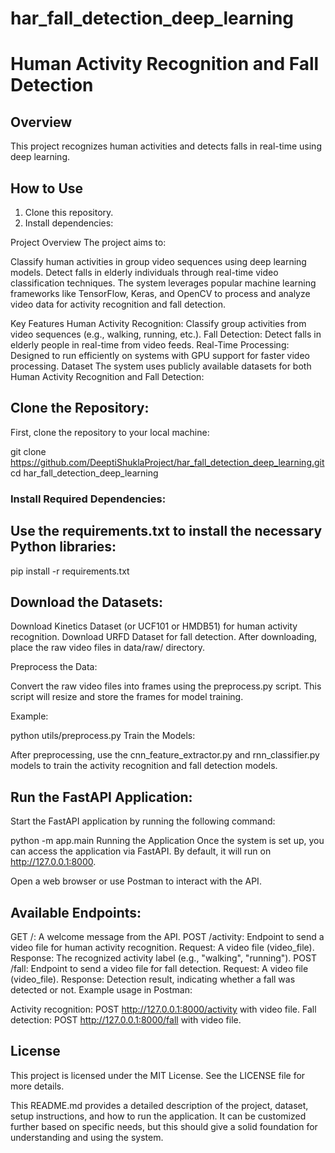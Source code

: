 # har_fall_detection_deep_learning
# Human Activity Recognition and Fall Detection

## Overview
This project recognizes human activities and detects falls in real-time using deep learning.

## How to Use
1. Clone this repository.
2. Install dependencies:


Project Overview
The project aims to:

Classify human activities in group video sequences using deep learning models.
Detect falls in elderly individuals through real-time video classification techniques.
The system leverages popular machine learning frameworks like TensorFlow, Keras, and OpenCV to process and analyze video data for activity recognition and fall detection.

Key Features
Human Activity Recognition: Classify group activities from video sequences (e.g., walking, running, etc.).
Fall Detection: Detect falls in elderly people in real-time from video feeds.
Real-Time Processing: Designed to run efficiently on systems with GPU support for faster video processing.
Dataset
The system uses publicly available datasets for both Human Activity Recognition and Fall Detection:


## Clone the Repository:

First, clone the repository to your local machine:


git clone https://github.com/DeeptiShuklaProject/har_fall_detection_deep_learning.git
cd har_fall_detection_deep_learning
### Install Required Dependencies:

## Use the requirements.txt to install the necessary Python libraries:


pip install -r requirements.txt
## Download the Datasets:

Download Kinetics Dataset (or UCF101 or HMDB51) for human activity recognition.
Download URFD Dataset for fall detection.
After downloading, place the raw video files in data/raw/ directory.

Preprocess the Data:

Convert the raw video files into frames using the preprocess.py script. This script will resize and store the frames for model training.

Example:


python utils/preprocess.py
Train the Models:

After preprocessing, use the cnn_feature_extractor.py and rnn_classifier.py models to train the activity recognition and fall detection models.

## Run the FastAPI Application:

Start the FastAPI application by running the following command:

python -m app.main
Running the Application
Once the system is set up, you can access the application via FastAPI. By default, it will run on http://127.0.0.1:8000.

Open a web browser or use Postman to interact with the API.

## Available Endpoints:

GET /: A welcome message from the API.
POST /activity: Endpoint to send a video file for human activity recognition.
Request: A video file (video_file).
Response: The recognized activity label (e.g., "walking", "running").
POST /fall: Endpoint to send a video file for fall detection.
Request: A video file (video_file).
Response: Detection result, indicating whether a fall was detected or not.
Example usage in Postman:

Activity recognition: POST http://127.0.0.1:8000/activity with video file.
Fall detection: POST http://127.0.0.1:8000/fall with video file.


## License
This project is licensed under the MIT License. See the LICENSE file for more details.

This README.md provides a detailed description of the project, dataset, setup instructions, and how to run the application. It can be customized further based on specific needs, but this should give a solid foundation for understanding and using the system.